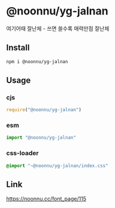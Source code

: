 # @noonnu/yg-jalnan
여기어때 잘난체 - 쓰면 쓸수록 매력만점 잘난체

## Install
```sh
npm i @noonnu/yg-jalnan
```
## Usage
### cjs
```js
require("@noonnu/yg-jalnan")
```
### esm
```js
import "@noonnu/yg-jalnan"
```
### css-loader
```css
@import "~@noonnu/yg-jalnan/index.css"
```

## Link
https://noonnu.cc/font_page/115